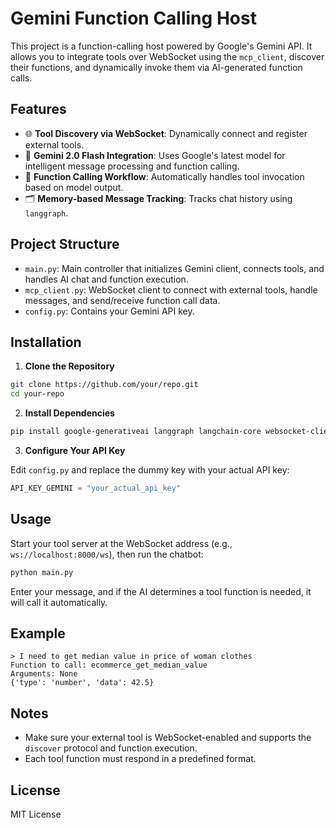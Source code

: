 # Gemini Function Calling Host

This project is a function-calling host powered by Google's Gemini API. It allows you to integrate tools over WebSocket using the `mcp_client`, discover their functions, and dynamically invoke them via AI-generated function calls.

## Features

- 🌐 **Tool Discovery via WebSocket**: Dynamically connect and register external tools.
- 🧠 **Gemini 2.0 Flash Integration**: Uses Google's latest model for intelligent message processing and function calling.
- 🔁 **Function Calling Workflow**: Automatically handles tool invocation based on model output.
- 🗂️ **Memory-based Message Tracking**: Tracks chat history using `langgraph`.

## Project Structure

- `main.py`: Main controller that initializes Gemini client, connects tools, and handles AI chat and function execution.
- `mcp_client.py`: WebSocket client to connect with external tools, handle messages, and send/receive function call data.
- `config.py`: Contains your Gemini API key.

## Installation

1. **Clone the Repository**

```bash
git clone https://github.com/your/repo.git
cd your-repo
```

2. **Install Dependencies**

```bash
pip install google-generativeai langgraph langchain-core websocket-client rel
```

3. **Configure Your API Key**

Edit `config.py` and replace the dummy key with your actual API key:

```python
API_KEY_GEMINI = "your_actual_api_key"
```

## Usage

Start your tool server at the WebSocket address (e.g., `ws://localhost:8000/ws`), then run the chatbot:

```bash
python main.py
```

Enter your message, and if the AI determines a tool function is needed, it will call it automatically.

## Example

```
> I need to get median value in price of woman clothes
Function to call: ecommerce_get_median_value
Arguments: None
{'type': 'number', 'data': 42.5}
```

## Notes

- Make sure your external tool is WebSocket-enabled and supports the `discover` protocol and function execution.
- Each tool function must respond in a predefined format.

## License

MIT License
